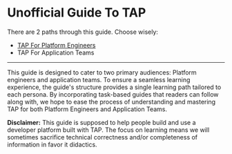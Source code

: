 # Unofficial Guide To TAP

There are 2 paths through this guide. Choose wisely:

- [TAP For Platform Engineers](./tap-for-platform-engineers)
- TAP For Application Teams

---

This guide is designed to cater to two primary audiences: Platform engineers and application teams. To ensure a seamless learning experience, the guide's structure provides a single learning path tailored to each persona. By incorporating task-based guides that readers can follow along with, we hope to ease the process of understanding and mastering TAP for both Platform Engineers and Application Teams.

**Disclaimer:** This guide is supposed to help people build and use a developer platform built with TAP. The focus on learning means we will sometimes sacrifice technical correctness and/or completeness of information in favor it didactics.
